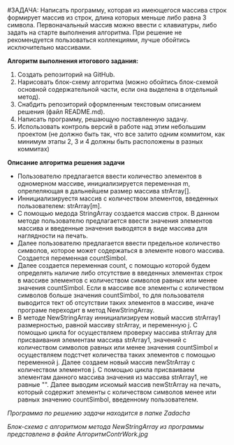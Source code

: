 
#ЗАДАЧА:
Написать программу, которая из имеющегося массива строк формирует массив из строк, длина которых меньше либо равна 3 символа.
Первоначальный массив можно ввести с клавиатуры, либо задать на старте выполнения алгоритма.
При решение не рекомендуется пользоваться коллекциями, лучше обойтись исключительно массивами.

**Алгоритм выполнения итогового задания:**
1. Создать репозиторий на GitHub.
2. Нарисовать блок-схему алгоритма (можно обойтись блок-схемой основной содержательной части, если она выделена в отдельный метод).
3. Снабдить репозиторий оформленным текстовым описанием решения (файл README.md).
4. Написать программу, решающую поставленную задачу.
5. Использовать контроль версий в работе над этим небольшим проектом (не должно быть так, что все залито одним коммитом, как минимум этапы 2, 3 и 4 должны быть расположены в разных коммитах)

**Описание алгоритма решения задачи**
* Пользователю  предлагается ввести количество элементов в одномерном массиве, инициализируется переменная m, опрелеляющая в дальнейшем размер массива strArray[].
* Иннициализируестя массив с количеством элементов, введенных пользователем: strArray[m].
* С помощью медода StringArray создается массив строк. В данном методе пользователю предлагается ввести значения элементов массива и введенные значения выводятся в виде массива для наглядности на печать.
* Далее пользователю предлагается ввести предельное количество символов, которое может содержаться  в элементе нового массива. Создается переменная countSimbol.
* Далее создается переменная count, с помощью которой будем определять наличие либо отсутствие в введенных элементах строк в массиве элементов с количеством символов равных или менее значения countSimbol.
Если в массиве все элементы с количеством символов больше значения countSimbol, то для пользователя выводится тект об отсутствии таких элементов в массиве, иначе програме переходит в метод NewStringArray.
* В методе NewStringArray иннициализируем новый массив strArray1 размерностью, равной массиву strArray, и переменную j.
С помощью цикла for осуществляем проверку массива strArray для присваивания элементам массива strArray1, значений с количеством символов равных или менее значения countSimbol и осуществляем подстчет количества таких элементов с помощью переменной j.
Далее создаем новый массив newStrArray с количеством элементов j.
С помощью цикла присваиваем элементам данного массива  значения из массива strArray1, не равные "".
Далее выводим искомый массив newStrArray на печать, который содержит элементы с количеством символов менее или равных значению countSimbol, введенному пользователем. 

*Программа по решению задачи находится в папке Zadacha*

*Блок-схема с алгоритмом метода NewStringArray из программы представлена в файле АлгоритмContrWork.jpg*

